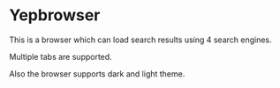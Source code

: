 # Yepbrowser

This is a browser which can load search results using 4 search engines. 

Multiple tabs are supported.

Also the browser supports dark and light theme.

